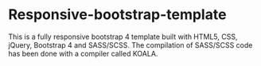 # Responsive-bootstrap-template
This is a fully responsive bootstrap 4 template built with HTML5, CSS, jQuery, Bootstrap 4 and SASS/SCSS.
The compilation of SASS/SCSS code has been done with a compiler called KOALA.
